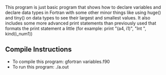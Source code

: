 This program is just basic program that shows how to declare variables and declare data types in Fortran with some other minor things like using huge() and tiny() on data types to see their largest and smallest values. It also includes some more advanced print statements than previously used that formats the print statement a little (for example: print "(a4, i1)", "Int ", kind(i_num1))

## Compile Instructions

- To compile this program: gfortran variables.f90
- To run this program: ./a.out
